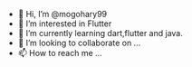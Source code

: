 - 👋 Hi, I’m @mogohary99
- 👀 I’m interested in Flutter
- 🌱 I’m currently learning dart,flutter and java.
- 💞️ I’m looking to collaborate on ...
- 📫 How to reach me ...

<!---
mogohary99/mogohary99 is a ✨ special ✨ repository because its `README.md` (this file) appears on your GitHub profile.
You can click the Preview link to take a look at your changes.
--->

